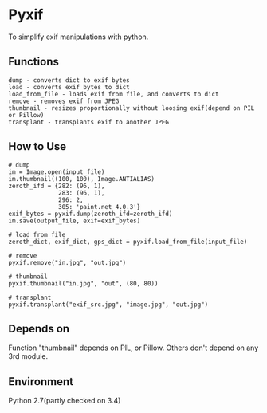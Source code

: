 Pyxif
=====================

To simplify exif manipulations with python.


Functions
--------
    dump - converts dict to exif bytes
    load - converts exif bytes to dict
    load_from_file - loads exif from file, and converts to dict
    remove - removes exif from JPEG
    thumbnail - resizes proportionally without loosing exif(depend on PIL or Pillow)
    transplant - transplants exif to another JPEG


How to Use
--------
    # dump
    im = Image.open(input_file)
    im.thumbnail((100, 100), Image.ANTIALIAS)
    zeroth_ifd = {282: (96, 1),
                  283: (96, 1),
                  296: 2,
                  305: 'paint.net 4.0.3'}
    exif_bytes = pyxif.dump(zeroth_ifd=zeroth_ifd)
    im.save(output_file, exif=exif_bytes)

    # load_from_file
    zeroth_dict, exif_dict, gps_dict = pyxif.load_from_file(input_file)

    # remove
    pyxif.remove("in.jpg", "out.jpg")

    # thumbnail
    pyxif.thumbnail("in.jpg", "out", (80, 80))

    # transplant
    pyxif.transplant("exif_src.jpg", "image.jpg", "out.jpg")


Depends on
--------
  Function "thumbnail" depends on PIL, or Pillow.
  Others don't depend on any 3rd module.


Environment
--------
  Python 2.7(partly checked on 3.4)